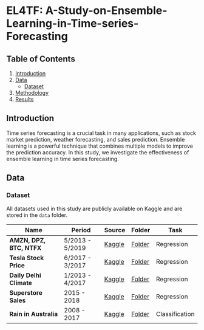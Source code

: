 # EL4TF: A-Study-on-Ensemble-Learning-in-Time-series-Forecasting

## Table of Contents

1. [Introduction](#introduction)
2. [Data](#data)
   - [Dataset](#dataset)
3. [Methodology](#methodology)
4. [Results](#results)

## Introduction

Time series forecasting is a crucial task in many applications, such as stock market prediction, weather forecasting, and sales prediction. Ensemble learning is a powerful technique that combines multiple models to improve the prediction accuracy. In this study, we investigate the effectiveness of ensemble learning in time series forecasting.

## Data

### Dataset

All datasets used in this study are publicly available on Kaggle and are stored in the `data` folder.

<div align="center">

| Name                     | Period          | Source                                                                                            | Folder               | Task           |
| ------------------------ | --------------- | ------------------------------------------------------------------------------------------------- | -------------------- | -------------- |
| **AMZN, DPZ, BTC, NTFX** | 5/2013 - 5/2019 | [Kaggle](https://www.kaggle.com/datasets/hershyandrew/amzn-dpz-btc-ntfx-adjusted-may-2013may2019) | [Folder](data/stock) | Regression     |
| **Tesla Stock Price**    | 6/2017 - 3/2017 | [Kaggle](https://www.kaggle.com/datasets/rpaguirre/tesla-stock-price)                             | [Folder](data/tesla) | Regression     |
| **Daily Delhi Climate**  | 1/2013 - 4/2017 | [Kaggle](https://www.kaggle.com/datasets/sumanthvrao/daily-climate-time-series-data)              | [Folder](data/delhi) | Regression     |
| **Superstore Sales**     | 2015 - 2018     | [Kaggle](https://www.kaggle.com/datasets/rohitsahoo/sales-forecasting)                            | [Folder](data/sales) | Regression     |
| **Rain in Australia**    | 2008 - 2017     | [Kaggle](https://www.kaggle.com/datasets/jsphyg/weather-dataset-rattle-package)                   | [Folder](data/rainy) | Classification |

</div>
